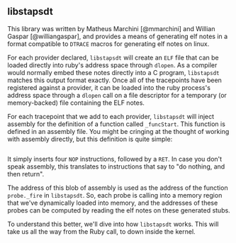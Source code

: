 ## libstapsdt

This library was written by Matheus Marchini [@mmarchini] and Willian Gaspar [@williangaspar], and provides a means of generating elf notes in a format compatible to `DTRACE` macros for generating elf notes on linux.

For each provider declared, `libstapsdt` will create an `ELF` file that can be loaded directly into ruby's address space through `dlopen`. As a compiler would normally embed these notes directly into a C program, `libstapsdt` matches this output format exactly. Once all of the tracepoints have been registered against a provider, it can be loaded into the ruby process's address space through a `dlopen` call on a file descriptor for a temporary (or memory-backed) file containing the ELF notes.

For each tracepoint that we add to each provider, `libstapsdt` will inject assembly for the definition of a function called `_funcStart`. This function is defined in an assembly file. You might be cringing at the thought of working with assembly directly, but this definition is quite simple:


```{.gnuassembler include=src/ruby-static-tracing/ext/ruby-static-tracing/lib/libstapsdt/src/asm/libstapsdt-x86_64.s startLine=7 endLine=12}
```

It simply inserts four `NOP` instructions, followed by a `RET`. In case you don't speak assembly, this translates to instructions that say to "do nothing, and then return".

The address of this blob of assembly is used as the address of the function `probe._fire` in `libstapsdt`. So, each probe is calling into a memory region that we've dynamically loaded into memory, and the addresses of these probes can be computed by reading the elf notes on these generated stubs.

To understand this better, we'll dive into how `libstapsdt` works. This will take us all the way from the Ruby call, to down inside the kernel.
